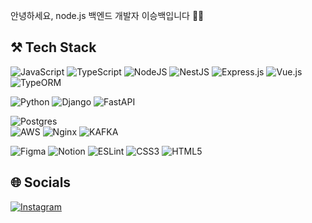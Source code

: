 안녕하세요, node.js 백엔드 개발자 이승백입니다 👋🏻


## ⚒️ Tech Stack

![JavaScript](https://img.shields.io/badge/javascript-%23323330.svg?style=for-the-badge&logo=javascript&logoColor=%23F7DF1E) 
![TypeScript](https://img.shields.io/badge/typescript-%23007ACC.svg?style=for-the-badge&logo=typescript&logoColor=white) 
![NodeJS](https://img.shields.io/badge/node.js-%23323330?style=for-the-badge&logo=node.js&logoColor=#339933) 
![NestJS](https://img.shields.io/badge/nest.js-E0234E?style=for-the-badge&logo=NestJS&logoColor=#E0234E)
![Express.js](https://img.shields.io/badge/express.js-%23404d59.svg?style=for-the-badge&logo=express&logoColor=%2361DAFB) 
![Vue.js](https://img.shields.io/badge/vuejs-%2335495e.svg?style=for-the-badge&logo=vuedotjs&logoColor=%234FC08D) 
![TypeORM](https://img.shields.io/badge/vuejs-%2335495e.svg?style=for-the-badge&logo=vuedotjs&logoColor=%234FC08D) 

![Python](https://img.shields.io/badge/python-3670A0?style=for-the-badge&logo=python&logoColor=ffdd54) 
![Django](https://img.shields.io/badge/django-%23092E20.svg?style=for-the-badge&logo=django&logoColor=white) 
![FastAPI](https://img.shields.io/badge/FastAPI-005571?style=for-the-badge&logo=fastapi) 

![Postgres](https://img.shields.io/badge/postgres-%23316192.svg?style=for-the-badge&logo=postgresql&logoColor=white) 	
![AWS](https://img.shields.io/badge/AWS-%23FF9900.svg?style=for-the-badge&logo=amazon-aws&logoColor=white) 
![Nginx](https://img.shields.io/badge/nginx-%23009639.svg?style=for-the-badge&logo=nginx&logoColor=white) 
![KAFKA](https://img.shields.io/badge/kafka-%23316192.svg?style=for-the-badge&logo=ApacheKafka&logoColor=#231F20) 	

![Figma](https://img.shields.io/badge/figma-%23F24E1E.svg?style=for-the-badge&logo=figma&logoColor=white) 
![Notion](https://img.shields.io/badge/Notion-%23000000.svg?style=for-the-badge&logo=notion&logoColor=white) 
![ESLint](https://img.shields.io/badge/ESLint-4B3263?style=for-the-badge&logo=eslint&logoColor=white)
![CSS3](https://img.shields.io/badge/css3-%231572B6.svg?style=for-the-badge&logo=css3&logoColor=white) 
![HTML5](https://img.shields.io/badge/html5-%23E34F26.svg?style=for-the-badge&logo=html5&logoColor=white) 

## 🌐 Socials
[![Instagram](https://img.shields.io/badge/Instagram-%23E4405F.svg?logo=Instagram&logoColor=white)](https://instagram.com/bxxklee) 

